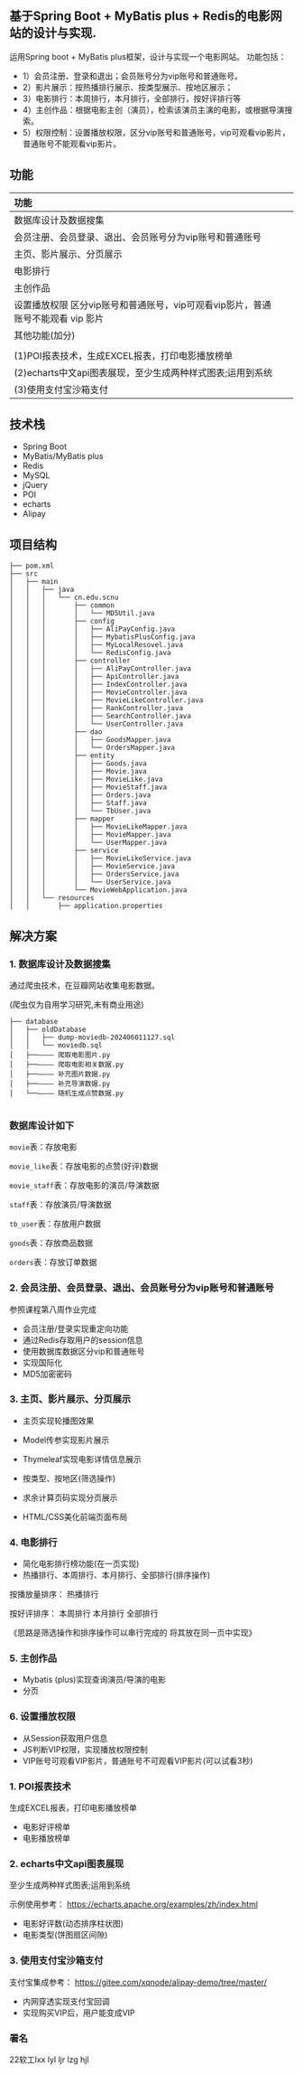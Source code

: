 ## 基于Spring Boot + MyBatis plus + Redis的电影网站的设计与实现.
  运用Spring boot + MyBatis plus框架，设计与实现一个电影网站。 功能包括：

- 1）会员注册、登录和退出；会员账号分为vip账号和普通账号。
- 2）影片展示：按热播排行展示、按类型展示、按地区展示；
- 3）电影排行：本周排行，本月排行，全部排行，按好评排行等
- 4）主创作品：根据电影主创（演员），检索该演员主演的电影，或根据导演搜索。
- 5）权限控制：设置播放权限，区分vip账号和普通账号，vip可观看vip影片，普通账号不能观看vip影片。



## 功能

| 功能                                              |     |
|:------------------------------------------------|-----|
| 数据库设计及数据搜集                                      |     |
| 会员注册、会员登录、退出、会员账号分为vip账号和普通账号                   |     |
| 主页、影片展示、分页展示                                    |     | 
| 电影排行                                            |     |    
| 主创作品                                            |     |     
| 设置播放权限 区分vip账号和普通账号，vip可观看vip影片，普通账号不能观看 vip 影片 |     |  
| 其他功能(加分)                                        |     |
|                                                 |     |                                               
| (1)POI报表技术，生成EXCEL报表，打印电影播放榜单                   |     |
| (2)echarts中文api图表展现，至少生成两种样式图表;运用到系统            |     |  
| (3)使用支付宝沙箱支付                                    |     |

## 技术栈

- Spring Boot
- MyBatis/MyBatis plus
- Redis
- MySQL
- jQuery
- POI
- echarts
- Alipay

## 项目结构

```
├── pom.xml
├── src
│   ├── main
│   │   ├── java
│   │   │   └── cn.edu.scnu
│   │   │       ├── common
│   │   │       │   └── MD5Util.java
│   │   │       ├── config
│   │   │       │   ├── AliPayConfig.java
│   │   │       │   ├── MybatisPlusConfig.java
│   │   │       │   ├── MyLocalResovel.java
│   │   │       │   └── RedisConfig.java
│   │   │       ├── controller
│   │   │       │   ├── AliPayController.java
│   │   │       │   ├── ApiController.java
│   │   │       │   ├── IndexController.java
│   │   │       │   ├── MovieController.java
│   │   │       │   ├── MovieLikeController.java
│   │   │       │   ├── RankController.java
│   │   │       │   ├── SearchController.java
│   │   │       │   └── UserController.java
│   │   │       ├── dao
│   │   │       │   ├── GoodsMapper.java
│   │   │       │   └── OrdersMapper.java
│   │   │       ├── entity
│   │   │       │   ├── Goods.java
│   │   │       │   ├── Movie.java
│   │   │       │   ├── MovieLike.java
│   │   │       │   ├── MovieStaff.java
│   │   │       │   ├── Orders.java
│   │   │       │   ├── Staff.java
│   │   │       │   └── TbUser.java
│   │   │       ├── mapper
│   │   │       │   ├── MovieLikeMapper.java
│   │   │       │   ├── MovieMapper.java
│   │   │       │   └── UserMapper.java
│   │   │       ├── service
│   │   │       │   ├── MovieLikeService.java
│   │   │       │   ├── MovieService.java
│   │   │       │   ├── OrdersService.java
│   │   │       │   └── UserService.java
│   │   │       └── MovieWebApplication.java
│   │   └── resources
│   │       ├── application.properties

```

## 解决方案

### 1. 数据库设计及数据搜集

通过爬虫技术，在豆瓣网站收集电影数据。

(爬虫仅为自用学习研究,未有商业用途)
```
├── database
│   ├── oldDatabase
│   │   ├── dump-moviedb-202406011127.sql
│   │   └── moviedb.sql
│   ├──———— 爬取电影图片.py
│   ├──———— 爬取电影相关数据.py
│   ├──———— 补充图片数据.py
│   ├──———— 补充导演数据.py
│   └──———— 随机生成点赞数据.py


```

### 数据库设计如下

`movie`表：存放电影

`movie_like`表：存放电影的点赞(好评)数据

`movie_staff`表：存放电影的演员/导演数据

`staff`表：存放演员/导演数据

`tb_user`表：存放用户数据

`goods`表：存放商品数据

`orders`表：存放订单数据



### 2. 会员注册、会员登录、退出、会员账号分为vip账号和普通账号

参照课程第八周作业完成

- 会员注册/登录实现重定向功能
- 通过Redis存取用户的session信息
- 使用数据库数据区分vip和普通账号
- 实现国际化
- MD5加密密码


### 3. 主页、影片展示、分页展示

- 主页实现轮播图效果


- Model传参实现影片展示
- Thymeleaf实现电影详情信息展示
- 按类型、按地区(筛选操作)

- 求余计算页码实现分页展示


- HTML/CSS美化前端页面布局

### 4. 电影排行

- 简化电影排行榜功能(在一页实现)
- 热播排行、本周排行、本月排行、全部排行(排序操作)

按播放量排序：
热播排行

按好评排序：
本周排行 本月排行 全部排行

《思路是筛选操作和排序操作可以串行完成的 将其放在同一页中实现》

### 5. 主创作品

- Mybatis (plus)实现查询演员/导演的电影
- 分页

### 6. 设置播放权限

- 从Session获取用户信息 
- JS判断VIP权限，实现播放权限控制
- VIP账号可观看VIP影片，普通账号不可观看VIP影片(可以试看3秒)



### 1. POI报表技术

生成EXCEL报表，打印电影播放榜单

- 电影好评榜单
- 电影播放榜单

### 2. echarts中文api图表展现

至少生成两种样式图表;运用到系统

示例使用参考：
https://echarts.apache.org/examples/zh/index.html


- 电影好评数(动态排序柱状图)
- 电影类型(饼图扇区间隙)

### 3. 使用支付宝沙箱支付


支付宝集成参考：
https://gitee.com/xqnode/alipay-demo/tree/master/

- 内网穿透实现支付宝回调
- 实现购买VIP后，用户能变成VIP

### 署名

22软工lxx lyl ljr lzg hjl